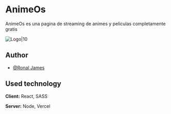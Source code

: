 
# AnimeOs

AnimeOs es una pagina de streaming de animes y peliculas completamente gratis



![Logo|10](https://i.postimg.cc/TwQrs0MY/Captura-de-pantalla-2022-08-18-203307.png)


## Author

- [@Ronal James](https://github.com/Jamesllm)



## Used technology

**Client:** React, SASS

**Server:** Node, Vercel

